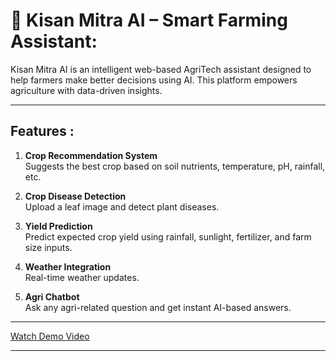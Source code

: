 # 🌾 Kisan Mitra AI – Smart Farming Assistant:

Kisan Mitra AI is an intelligent web-based AgriTech assistant designed to help farmers make better decisions using AI. This platform empowers agriculture with data-driven insights.

---

## Features :

 1. **Crop Recommendation System**  
  Suggests the best crop based on soil nutrients, temperature, pH, rainfall, etc.

2. **Crop Disease Detection**  
  Upload a leaf image and detect plant diseases.

 3. **Yield Prediction**  
  Predict expected crop yield using rainfall, sunlight, fertilizer, and farm size inputs.

 4. **Weather Integration**  
  Real-time weather updates.

 5. **Agri Chatbot**  
  Ask any agri-related question and get instant AI-based answers.

---

[Watch Demo Video](https://drive.google.com/file/d/1inNvFytKLccR_0HgwM1AqjOGPWJmKQ3z/view?usp=sharing)

---
